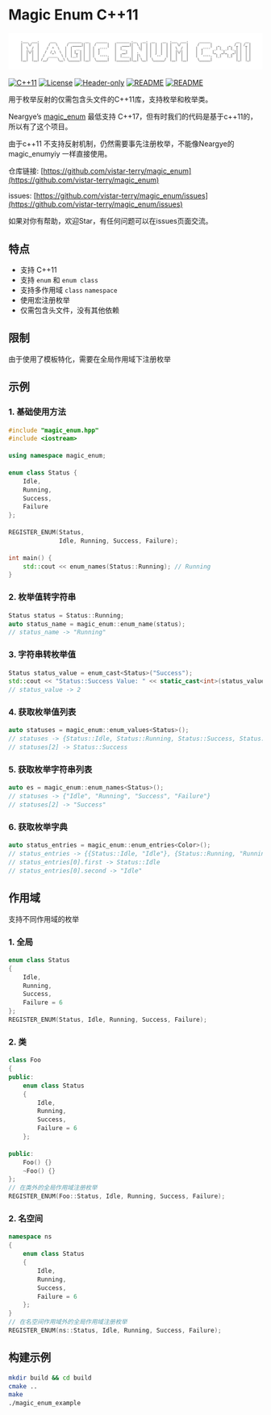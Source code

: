 # Magic Enum C++11

![ascii-text-art](img/ascii-text-art.png)

[![C++11](https://img.shields.io/badge/c++-11-orange.svg)](https://en.cppreference.com/w/cpp/11) [![License](https://img.shields.io/badge/license-MIT-green)](https://github.com/vistar-terry/magic_enum/blob/main/LICENSE) [![Header-only](https://img.shields.io/badge/header--only-yes-yellowgreen)](#) [![README](https://img.shields.io/badge/README-Chinese-red)](https://github.com/vistar-terry/magic_enum/blob/main/README_ZH.md) [![README](https://img.shields.io/badge/README-English-blue)](https://github.com/vistar-terry/magic_enum/blob/main/README.md)


用于枚举反射的仅需包含头文件的C++11库，支持枚举和枚举类。

Neargye’s [magic_enum](https://github.com/Neargye/magic_enum) 最低支持 C++17，但有时我们的代码是基于c++11的，所以有了这个项目。

由于c++11 不支持反射机制，仍然需要事先注册枚举，不能像Neargye的magic_enumyiy 一样直接使用。

仓库链接: [https://github.com/vistar-terry/magic_enum](https://github.com/vistar-terry/magic_enum)

issues: [https://github.com/vistar-terry/magic_enum/issues](https://github.com/vistar-terry/magic_enum/issues)

如果对你有帮助，欢迎Star，有任何问题可以在issues页面交流。



## 特点

- 支持 C++11
- 支持 `enum` 和 `enum class`
- 支持多作用域 `class` `namespace`
- 使用宏注册枚举
- 仅需包含头文件，没有其他依赖



## 限制

由于使用了模板特化，需要在全局作用域下注册枚举



## 示例

### 1. 基础使用方法

```cpp
#include "magic_enum.hpp"
#include <iostream>

using namespace magic_enum;

enum class Status {
    Idle,
    Running,
    Success,
    Failure
};

REGISTER_ENUM(Status, 
              Idle, Running, Success, Failure);

int main() {
    std::cout << enum_names(Status::Running); // Running
}
```

### 2. 枚举值转字符串

```cpp
Status status = Status::Running;
auto status_name = magic_enum::enum_name(status);
// status_name -> "Running"
```

### 3. 字符串转枚举值

```cpp
Status status_value = enum_cast<Status>("Success");
std::cout << "Status::Success Value: " << static_cast<int>(status_value) << std::endl;
// status_value -> 2
```

### 4. 获取枚举值列表

```cpp
auto statuses = magic_enum::enum_values<Status>();
// statuses -> {Status::Idle, Status::Running, Status::Success, Status::Failure}
// statuses[2] -> Status::Success
```

### 5. 获取枚举字符串列表

```cpp
auto es = magic_enum::enum_names<Status>();
// statuses -> {"Idle", "Running", "Success", "Failure"}
// statuses[2] -> "Success"
```

### 6. 获取枚举字典

```cpp
auto status_entries = magic_enum::enum_entries<Color>();
// status_entries -> {{Status::Idle, "Idle"}, {Status::Running, "Running"}, {Status::Success, "Success"}, {Status::Failure, "Failure"}}
// status_entries[0].first -> Status::Idle
// status_entries[0].second -> "Idle"
```



## 作用域

支持不同作用域的枚举

### 1. 全局

```cpp
enum class Status
{
    Idle,
    Running,
    Success,
    Failure = 6
};
REGISTER_ENUM(Status, Idle, Running, Success, Failure);
```

### 2. 类

```cpp
class Foo
{
public:
    enum class Status
    {
        Idle,
        Running,
        Success,
        Failure = 6
    };

public:
    Foo() {}
    ~Foo() {}
};
// 在类外的全局作用域注册枚举
REGISTER_ENUM(Foo::Status, Idle, Running, Success, Failure);
```

### 2. 名空间

```cpp
namespace ns
{
    enum class Status
    {
        Idle,
        Running,
        Success,
        Failure = 6
    };
}
// 在名空间作用域外的全局作用域注册枚举
REGISTER_ENUM(ns::Status, Idle, Running, Success, Failure);
```



## 构建示例

```bash
mkdir build && cd build
cmake ..
make
./magic_enum_example
```

